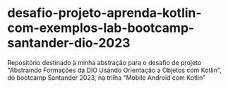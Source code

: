 # desafio-projeto-aprenda-kotlin-com-exemplos-lab-bootcamp-santander-dio-2023
Repositório destinado à minha abstração para o desafio de projeto "Abstraindo Formações da DIO Usando Orientação a Objetos com Kotlin", do bootcamp Santander 2023, na trilha "Mobile Android com Kotlin"
